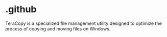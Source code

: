 # .github
TeraCopy is a specialized file management utility designed to optimize the process of copying and moving files on Windows.
